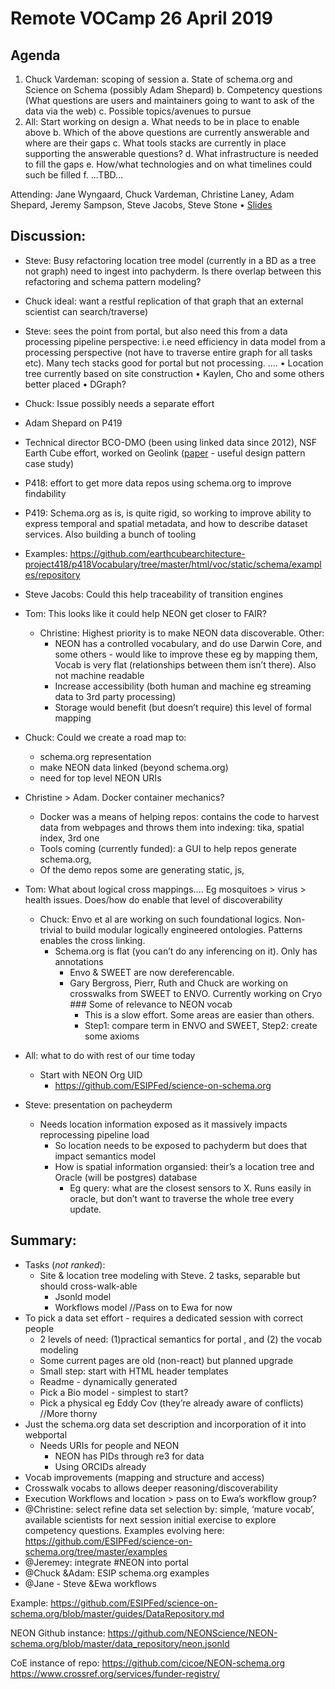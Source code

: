 # Remote VOCamp 26 April 2019

## Agenda
1. Chuck Vardeman: scoping of session
    a. State of schema.org and Science on Schema (possibly Adam Shepard)
    b. Competency questions (What questions are users and maintainers going to want to ask of the data via the web)
    c. Possible topics/avenues to pursue
2. All: Start working on design
    a. What needs to be in place to enable above
    b. Which of the above questions are currently answerable and where are their gaps
    c. What tools stacks are currently in place supporting the answerable questions?
    d. What infrastructure is needed to fill the gaps
    e. How/what technologies and on what timelines could such be filled
    f. ...TBD…

Attending: Jane Wyngaard, Chuck Vardeman, Christine Laney, Adam Shepard, Jeremy Sampson, Steve Jacobs, Steve Stone
• [Slides](https://docs.google.com/presentation/d/1VyeVC4szcltI4KVNhCAok8yFQ3hfC6FvUo3cnCOm4Yg/edit#slide=id.g4ba3943af6_0_436)

## Discussion:
- Steve: Busy refactoring location tree model (currently in a BD as a tree not graph) need to ingest into pachyderm.  Is there overlap between this refactoring and schema pattern modeling?
- Chuck ideal: want a restful replication of that graph that an external scientist can search/traverse) 
- Steve: sees the point from portal, but also need this from a data processing pipeline perspective: i.e need efficiency in data model from a processing perspective (not have to traverse entire graph for all tasks etc).  Many tech stacks good for portal but not processing. ….
    • Location tree currently based on site construction
    • Kaylen, Cho and some others better placed
    • DGraph?
- Chuck: Issue possibly needs a separate effort
- Adam Shepard on P419
- Technical director BCO-DMO (been using linked data since 2012), NSF Earth Cube effort, worked on Geolink ([paper](https://link.springer.com/chapter/10.1007/978-3-319-25010-6_19) - useful design pattern case study)
- P418: effort to get more data repos using schema.org to improve findability
- P419:  Schema.org as is, is quite rigid, so working to improve ability to express temporal and spatial metadata, and how to describe dataset services.  Also building a bunch of tooling
- Examples: https://github.com/earthcubearchitecture-project418/p418Vocabulary/tree/master/html/voc/static/schema/examples/repository
 
- Steve Jacobs: Could this help traceability of transition engines
- Tom: This looks like it could help NEON get closer to FAIR?
    - Christine: Highest priority is to make NEON data discoverable.  Other:
        -  NEON has a controlled vocabulary, and do use Darwin Core, and some others - would like to  improve these eg by mapping them, Vocab is very flat (relationships between them isn’t there).  Also not machine readable
        - Increase accessibility (both human and machine eg streaming data to 3rd party processing)
        - Storage would benefit (but doesn’t require) this level of formal mapping
- Chuck: Could we create a road map to:
    - schema.org representation
    - make NEON data linked (beyond schema.org)
    - need for top level NEON URIs
- Christine > Adam.  Docker container mechanics?
    - Docker was a means of helping repos: contains the code to harvest data from webpages and throws them into indexing: tika, spatial index, 3rd one
    - Tools coming (currently funded): a GUI to help repos generate schema.org, 
    - Of the demo repos some are generating static, js, 
- Tom: What about logical cross mappings…. Eg mosquitoes > virus >  health issues.  Does/how do enable that level of discoverability
    - Chuck: Envo et al are working on such foundational logics.  Non-trivial to build modular logically engineered ontologies.  Patterns enables the cross linking. 
      - Schema.org is flat (you can’t do any inferencing on it).  Only has annotations
        - Envo & SWEET are now dereferencable.  
        - Gary Bergross, Pierr,  Ruth and Chuck are working on crosswalks from SWEET to ENVO.  Currently working on Cryo ### Some of relevance to NEON vocab  
            * This is a slow effort.  Some areas are easier than others.  
            * Step1: compare term in ENVO and SWEET, Step2: create some axioms
- All: what to do with rest of our time today
    - Start with NEON Org UID
        - https://github.com/ESIPFed/science-on-schema.org
- Steve: presentation on pacheyderm
    - Needs location information exposed as it massively impacts reprocessing pipeline load
        - So location needs to be exposed to pachyderm but does that impact semantics model
        - How is spatial information organsied: their’s a location tree and Oracle (will be postgres) database 
            - Eg query: what are the closest sensors to X.  Runs easily in oracle, but don’t want to traverse the whole tree every update.  

## Summary:
- Tasks (*not ranked*):
  - Site & location tree modeling with Steve.  2 tasks, separable but should cross-walk-able
    * Jsonld model
    * Workflows model //Pass on to Ewa for now
- To pick a data set effort  - requires a dedicated session with correct people
    * 2 levels of need: (1)practical semantics for portal , and (2) the vocab modeling
    * Some current pages are old (non-react) but planned upgrade
    * Small step: start with HTML header templates 
    * Readme - dynamically generated
    * Pick a Bio model - simplest to start?
    * Pick a physical eg Eddy Cov (they’re already aware of conflicts) //More thorny
- Just the schema.org data set description and incorporation of it into webportal
    * Needs URIs for people and NEON
        - NEON has PIDs through re3 for data
        - Using ORCIDs already
- Vocab improvements (mapping and structure and access)
- Crosswalk vocabs to allows deeper reasoning/discoverability
- Execution Workflows and location > pass on to Ewa’s workflow group?  
- @Christine: select refine data set selection by: simple, ‘mature vocab’, available scientists for next session initial exercise to explore competency questions.  Examples evolving here: https://github.com/ESIPFed/science-on-schema.org/tree/master/examples
- @Jeremey: integrate #NEON into portal
- @Chuck &Adam: ESIP schema.org examples
- @Jane - Steve &Ewa workflows


Example: https://github.com/ESIPFed/science-on-schema.org/blob/master/guides/DataRepository.md

NEON Github instance: https://github.com/NEONScience/NEON-schema.org/blob/master/data_repository/neon.jsonld

CoE instance of repo: https://github.com/cicoe/NEON-schema.org
https://www.crossref.org/services/funder-registry/




